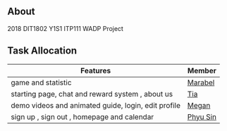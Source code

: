## About

2018 DIT1802 Y1S1 ITP111 WADP Project 

## Task Allocation

| Features | Member |
| -------- | ------ |
| game and statistic | [Marabel](https://github.com/marppel) |
| starting page, chat and reward system , about us | [Tia](https://github.com/tiaaarr) |
| demo videos and animated guide, login, edit profile | [Megan](https://github.com/@MidEverly) |
| sign up , sign out , homepage and calendar | [Phyu Sin](https://github.com/pysin9) |
